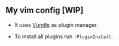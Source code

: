 ## My vim config [WIP]

- It uses [Vundle](https://github.com/VundleVim/Vundle.vim) as plugin manager.

- To install all plugins run `:PluginInstall`.
